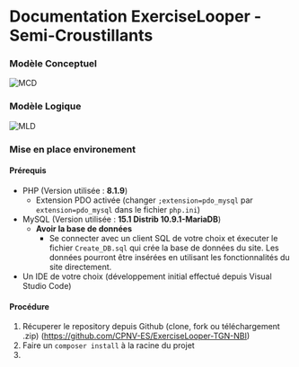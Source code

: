 # Documentation ExerciseLooper - Semi-Croustillants

### Modèle Conceptuel
![MCD](\images\MCD_ExerciseLooper.png)

### Modèle Logique
![MLD](\images\MLD_ExerciseLooper.png)

### Mise en place environement

#### Prérequis
- PHP (Version utilisée : **8.1.9**)
  - Extension PDO activée (changer `;extension=pdo_mysql` par `extension=pdo_mysql` dans le fichier `php.ini`)
- MySQL (Version utilisée : **15.1 Distrib 10.9.1-MariaDB**)
  - **Avoir la base de données**
    - Se connecter avec un client SQL de votre choix et éxecuter le fichier `Create_DB.sql` qui crée la base de données du site. Les données pourront être insérées en utilisant les fonctionnalités du site directement.
- Un IDE de votre choix (développement initial effectué depuis Visual Studio Code)

#### Procédure
1. Récuperer le repository depuis Github (clone, fork ou téléchargement .zip) (https://github.com/CPNV-ES/ExerciseLooper-TGN-NBI)
1. Faire un ``` composer install ``` à la racine du projet
1. 